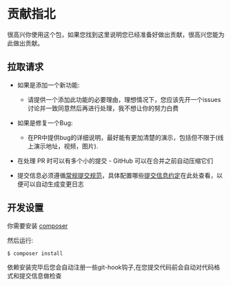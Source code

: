 # 贡献指北

很高兴你使用这个包，如果您找到这里说明您已经准备好做出贡献，很高兴您能为此做出贡献。


## 拉取请求


- 如果是添加一个新功能:

  - 请提供一个添加此功能的必要理由，理想情况下，您应该先开一个issues讨论并一致同意然后再进行处理，我不想让你的努力白费

- 如果是修复一个Bug:

  - 在PR中提供bug的详细说明，最好能有更加清楚的演示，包括但不限于(线上演示地址，视频，图片).

- 在处理 PR 时可以有多个小的提交 - GitHub 可以在合并之前自动压缩它们

- 提交信息必须遵循[常规提交规范](https://conventionalcommits.org)，具体配置哪些[提交信息约定](https://github.com/ajiho/think-weather/blob/main/composer.json#L57)在此处查看，以便可以自动生成变更日志



## 开发设置

你需要安装 [composer](https://getcomposer.org/)

然后运行:

```sh
$ composer install
```

依赖安装完毕后您会自动注册一些git-hook钩子,在您提交代码前会自动对代码格式和提交信息做检查

